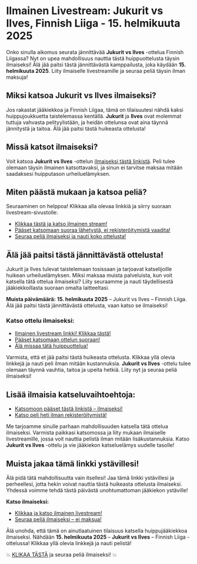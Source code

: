 # Ilmainen Livestream: Jukurit vs Ilves, Finnish Liiga - 15. helmikuuta 2025

Onko sinulla aikomus seurata jännittävää **Jukurit vs Ilves** -ottelua Finnish Liigassa? Nyt on upea mahdollisuus nauttia tästä huippuottelusta täysin ilmaiseksi! Älä jää paitsi tästä jännittävästä kamppailusta, joka käydään **15. helmikuuta 2025**. Liity ilmaiselle livestreamille ja seuraa peliä täysin ilman maksuja!

## Miksi katsoa **Jukurit vs Ilves** ilmaiseksi?

Jos rakastat jääkiekkoa ja Finnish Liigaa, tämä on tilaisuutesi nähdä kaksi huippujoukkuetta taistelemassa kentällä. **Jukurit** ja **Ilves** ovat molemmat tuttuja vahvasta pelityylistään, ja heidän ottelunsa ovat aina täynnä jännitystä ja taitoa. Älä jää paitsi tästä huikeasta ottelusta!

## Missä katsot ilmaiseksi?

Voit katsoa **Jukurit vs Ilves** -ottelun [ilmaiseksi tästä linkistä](https://tinyurl.com/livestreamfreeo?st=Jukurit+vs+Ilves&si=ghc). Peli tulee olemaan täysin ilmainen katsottavaksi, ja sinun ei tarvitse maksaa mitään saadaksesi huipputason urheiluelämyksen.

## Miten päästä mukaan ja katsoa peliä?

Seuraaminen on helppoa! Klikkaa alla olevaa linkkiä ja siirry suoraan livestream-sivustolle:

- [Klikkaa tästä ja katso ilmainen stream!](https://tinyurl.com/livestreamfreeo?st=Jukurit+vs+Ilves&si=ghc)
- [Pääset katsomaan suoraa lähetystä, ei rekisteröitymistä vaadita!](https://tinyurl.com/livestreamfreeo?st=Jukurit+vs+Ilves&si=ghc)
- [Seuraa peliä ilmaiseksi ja nauti koko ottelusta!](https://tinyurl.com/livestreamfreeo?st=Jukurit+vs+Ilves&si=ghc)

## Älä jää paitsi tästä jännittävästä ottelusta!

Jukurit ja Ilves tulevat taistelemaan tosissaan ja tarjoavat katselijoille huikean urheiluelämyksen. Miksi maksaa muista palveluista, kun voit katsella tätä ottelua ilmaiseksi? Liity seuraamme ja nauti täydellisestä jääkiekkoillasta suoraan omalta laitteeltasi.

**Muista päivämäärä:**  **15. helmikuuta 2025** – Jukurit vs Ilves – Finnish Liiga. Älä jää paitsi tästä jännittävästä ottelusta, vaan katso se ilmaiseksi!

### Katso ottelu ilmaiseksi:

- [Ilmainen livestream linkki! Klikkaa tästä!](https://tinyurl.com/livestreamfreeo?st=Jukurit+vs+Ilves&si=ghc)
- [Pääset katsomaan ottelun suoraan!](https://tinyurl.com/livestreamfreeo?st=Jukurit+vs+Ilves&si=ghc)
- [Älä missaa tätä huippuottelua!](https://tinyurl.com/livestreamfreeo?st=Jukurit+vs+Ilves&si=ghc)

Varmista, että et jää paitsi tästä huikeasta ottelusta. Klikkaa yllä olevia linkkejä ja nauti peli ilman mitään kustannuksia. **Jukurit vs Ilves** -ottelu tulee olemaan täynnä vauhtia, taitoa ja upeita hetkiä. Liity nyt ja seuraa peliä ilmaiseksi!

## Lisää ilmaisia katseluvaihtoehtoja:

- [Katsomoon pääset tästä linkistä – ilmaiseksi!](https://tinyurl.com/livestreamfreeo?st=Jukurit+vs+Ilves&si=ghc)
- [Katso peli heti ilman rekisteröitymistä!](https://tinyurl.com/livestreamfreeo?st=Jukurit+vs+Ilves&si=ghc)

Me tarjoamme sinulle parhaan mahdollisuuden katsella tätä ottelua ilmaiseksi. Varmista paikkasi katsomossa ja liity mukaan ilmaiselle livestreamille, jossa voit nauttia pelistä ilman mitään lisäkustannuksia. Katso **Jukurit vs Ilves** -ottelu ja vie jääkiekon katseluelämys uudelle tasolle!

## Muista jakaa tämä linkki ystävillesi!

Älä pidä tätä mahdollisuutta vain itsellesi! Jaa tämä linkki ystävillesi ja perheellesi, jotta hekin voivat nauttia tästä huikeasta ottelusta ilmaiseksi. Yhdessä voimme tehdä tästä päivästä unohtumattoman jääkiekon ystäville!

**Katso ilmaiseksi:**

- [Klikkaa ja katso ilmainen livestream!](https://tinyurl.com/livestreamfreeo?st=Jukurit+vs+Ilves&si=ghc)
- [Seuraa peliä ilmaiseksi – ei maksua!](https://tinyurl.com/livestreamfreeo?st=Jukurit+vs+Ilves&si=ghc)

Älä unohda, että tämä on ainutlaatuinen tilaisuus katsella huippujääkiekkoa ilmaiseksi. Nähdään **15. helmikuuta 2025** – **Jukurit vs Ilves** – Finnish Liiga -ottelussa! Klikkaa yllä olevia linkkejä ja nauti pelistä!

💥 [KLIKAA TÄSTÄ](https://tinyurl.com/livestreamfreeo?st=Jukurit+vs+Ilves&si=ghc) ja seuraa peliä ilmaiseksi! 💥
